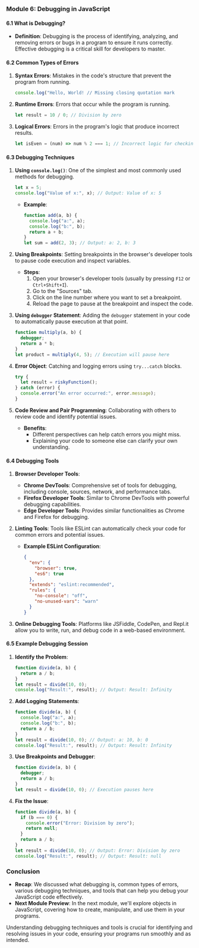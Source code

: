 ### Module 6: Debugging in JavaScript

#### 6.1 What is Debugging?
- **Definition**: Debugging is the process of identifying, analyzing, and removing errors or bugs in a program to ensure it runs correctly. Effective debugging is a critical skill for developers to master.

#### 6.2 Common Types of Errors
1. **Syntax Errors**: Mistakes in the code's structure that prevent the program from running.
   ```javascript
   console.log("Hello, World! // Missing closing quotation mark
   ```
2. **Runtime Errors**: Errors that occur while the program is running.
   ```javascript
   let result = 10 / 0; // Division by zero
   ```
3. **Logical Errors**: Errors in the program's logic that produce incorrect results.
   ```javascript
   let isEven = (num) => num % 2 === 1; // Incorrect logic for checking even numbers
   ```

#### 6.3 Debugging Techniques

1. **Using `console.log()`**: One of the simplest and most commonly used methods for debugging.
   ```javascript
   let x = 5;
   console.log("Value of x:", x); // Output: Value of x: 5
   ```
   - **Example**:
     ```javascript
     function add(a, b) {
       console.log("a:", a);
       console.log("b:", b);
       return a + b;
     }
     let sum = add(2, 3); // Output: a: 2, b: 3
     ```

2. **Using Breakpoints**: Setting breakpoints in the browser's developer tools to pause code execution and inspect variables.
   - **Steps**:
     1. Open your browser's developer tools (usually by pressing `F12` or `Ctrl+Shift+I`).
     2. Go to the "Sources" tab.
     3. Click on the line number where you want to set a breakpoint.
     4. Reload the page to pause at the breakpoint and inspect the code.

3. **Using `debugger` Statement**: Adding the `debugger` statement in your code to automatically pause execution at that point.
   ```javascript
   function multiply(a, b) {
     debugger;
     return a * b;
   }
   let product = multiply(4, 5); // Execution will pause here
   ```

4. **Error Object**: Catching and logging errors using `try...catch` blocks.
   ```javascript
   try {
     let result = riskyFunction();
   } catch (error) {
     console.error("An error occurred:", error.message);
   }
   ```

5. **Code Review and Pair Programming**: Collaborating with others to review code and identify potential issues.
   - **Benefits**:
     - Different perspectives can help catch errors you might miss.
     - Explaining your code to someone else can clarify your own understanding.

#### 6.4 Debugging Tools

1. **Browser Developer Tools**:
   - **Chrome DevTools**: Comprehensive set of tools for debugging, including console, sources, network, and performance tabs.
   - **Firefox Developer Tools**: Similar to Chrome DevTools with powerful debugging capabilities.
   - **Edge Developer Tools**: Provides similar functionalities as Chrome and Firefox for debugging.

2. **Linting Tools**: Tools like ESLint can automatically check your code for common errors and potential issues.
   - **Example ESLint Configuration**:
     ```json
     {
       "env": {
         "browser": true,
         "es6": true
       },
       "extends": "eslint:recommended",
       "rules": {
         "no-console": "off",
         "no-unused-vars": "warn"
       }
     }
     ```

3. **Online Debugging Tools**: Platforms like JSFiddle, CodePen, and Repl.it allow you to write, run, and debug code in a web-based environment.

#### 6.5 Example Debugging Session

1. **Identify the Problem**:
   ```javascript
   function divide(a, b) {
     return a / b;
   }
   let result = divide(10, 0);
   console.log("Result:", result); // Output: Result: Infinity
   ```

2. **Add Logging Statements**:
   ```javascript
   function divide(a, b) {
     console.log("a:", a);
     console.log("b:", b);
     return a / b;
   }
   let result = divide(10, 0); // Output: a: 10, b: 0
   console.log("Result:", result); // Output: Result: Infinity
   ```

3. **Use Breakpoints and Debugger**:
   ```javascript
   function divide(a, b) {
     debugger;
     return a / b;
   }
   let result = divide(10, 0); // Execution pauses here
   ```

4. **Fix the Issue**:
   ```javascript
   function divide(a, b) {
     if (b === 0) {
       console.error("Error: Division by zero");
       return null;
     }
     return a / b;
   }
   let result = divide(10, 0); // Output: Error: Division by zero
   console.log("Result:", result); // Output: Result: null
   ```

### Conclusion
- **Recap**: We discussed what debugging is, common types of errors, various debugging techniques, and tools that can help you debug your JavaScript code effectively.
- **Next Module Preview**: In the next module, we'll explore objects in JavaScript, covering how to create, manipulate, and use them in your programs.

Understanding debugging techniques and tools is crucial for identifying and resolving issues in your code, ensuring your programs run smoothly and as intended.